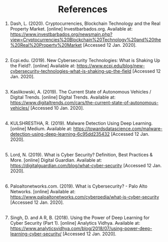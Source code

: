# <center> References </center>


1. Dash, L. (2020). Cryptocurrencies, Blockchain Technology and the Real Property Market. [online] Investbarbados.org. Available at: https://www.investbarbados.org/newsmain.php?view=Cryptocurrencies%20Blockchain%20Technology%20and%20the%20Real%20Property%20Market [Accessed 12 Jan. 2020]. <br><br>

2. Ecpi.edu. (2019). New Cybersecurity Technologies: What is Shaking Up the Field?. [online] Available at: https://www.ecpi.edu/blog/new-cybersecurity-technologies-what-is-shaking-up-the-field [Accessed 12 Jan. 2020]. <br><br>

3. Kaslikowski, A. (2019). The Current State of Autonomous Vehicles / Digital Trends. [online] Digital Trends. Available at: https://www.digitaltrends.com/cars/the-current-state-of-autonomous-vehicles/ [Accessed 10 Jan. 2020]. <br><br>

4. KULSHRESTHA, R. (2019). Malware Detection Using Deep Learning. [online] Medium. Available at: https://towardsdatascience.com/malware-detection-using-deep-learning-6c95dd235432 [Accessed 12 Jan. 2020]. <br><br>

5. Lord, N. (2019). What is Cyber Security? Definition, Best Practices & More. [online] Digital Guardian. Available at: https://digitalguardian.com/blog/what-cyber-security [Accessed 12 Jan. 2020]. <br><br>

6. Paloaltonetworks.com. (2019). What is Cybersecurity? - Palo Alto Networks. [online] Available at: https://www.paloaltonetworks.com/cyberpedia/what-is-cyber-security [Accessed 12 Jan. 2020]. <br><br>

7. Singh, D. and A R, B. (2018). Using the Power of Deep Learning for Cyber Security (Part 1). [online] Analytics Vidhya. Available at: https://www.analyticsvidhya.com/blog/2018/07/using-power-deep-learning-cyber-security/ [Accessed 12 Jan. 2020].

